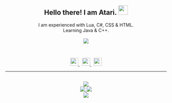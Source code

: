 <h2 align="center">
    Hello there! I am <strong>Atari</strong>. <img src="https://raw.githubusercontent.com/MartinHeinz/MartinHeinz/master/wave.gif" width="30px" height="30px">
</h2>
<p align="center">
    I am experienced with Lua, C#, CSS & HTML.
<br>
    Learning Java & C++.
<br>
<br>
<a href="https://github.com/atari-1337/">
        <img src="https://komarev.com/ghpvc/?username=atari-1337&color=red" />
  </a> 
</p>
&nbsp;
<p align="center">
    <a href="https://github.com/atari-1337/">
        <img src="./assets/icons/other/github-solid.svg/" width="25px" />
    </a>
    &nbsp;
    <a href="https://discord.com/users/719613575882080406">
        <img src="./assets/icons/other/discord-solid.svg/" width="25px" />
    </a>
    &nbsp;
    <a href="https://www.youtube.com/channel/UCBMRlppVfrEzAd0z_WhO7Cw">
        <img src="./assets/icons/other/youtube-solid.svg/" width="25px" />
    </a>
    
</p>
<hr/>
<p align="center">
<br>
<a href="https://discord.com/users/719613575882080406">
      <img src="https://lanyard.cnrad.dev/api/719613575882080406" />
</a>
</br>
    <a href="https://github.com/atari-1337/">
        <img src="https://github-readme-streak-stats.herokuapp.com?user=atari-1337&hide_border=true&background=0D1117&currStreakLabel=FFFFFF&sideLabels=FFFFFF&currStreakNum=FFFFFF&dates=FFFFFF&sideNums=FFFFFF&fire=f04848&ring=f04848&stroke=FFFFFFFF)](https://git.io/streak-stats" />
  </a> 
  <a href="https://github.com/atari-1337/">
        <img src="https://github-readme-stats.vercel.app/api?username=atari-1337&show_icons=true&theme=gruvbox" />
  </a> 
<br>
<a href="https://github.com/atari-1337/">
        <img src="https://github-readme-stats.vercel.app/api/top-langs/?username=atari-1337&theme=gruvbox&langs_count=8&layout=compact" />
  </a> 
<br>
</p>

